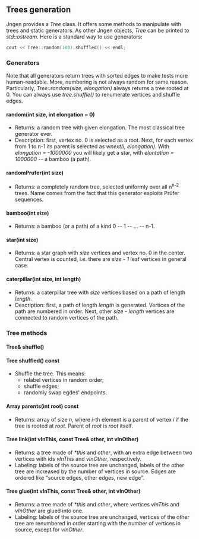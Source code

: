 ## Trees generation

Jngen provides a *Tree* class. It offers some methods to manipulate with trees and static generators. As other Jngen objects, *Tree* can be printed to *std::ostream*. Here is a standard way to use generators:

```cpp
cout << Tree::random(100).shuffled() << endl;
```

### Generators
Note that all generators return trees with sorted edges to make tests more human-readable. More, numbering is not always random for same reason. Particularly, *Tree::random(size, elongation)* always returns a tree rooted at 0. You can always use *tree.shuffle()*  to renumerate vertices and shuffle edges.

#### random(int size, int elongation = 0)
* Returns: a random tree with given elongation. The most classical tree generator ever.
* Description: first, vertex no. 0 is selected as a root. Next, for each vertex from 1 to n-1 its parent is selected as *wnext(i, elongation)*. With *elongation = -1000000* you will likely get a star, with *elontation = 1000000* -- a bamboo (a path).

#### randomPrufer(int size)
* Returns: a completely random tree, selected uniformly over all n<sup>n-2</sup> trees. Name comes from the fact that this generator exploits Prüfer sequences.

#### bamboo(int size)
* Returns: a bamboo (or a path) of a kind 0 -- 1 -- ... -- n-1.

#### star(int size)
* Returns: a star graph with *size* vertices and vertex no. 0 in the center. Central vertex is counted, i.e. there are *size - 1* leaf vertices in general case.

#### caterpillar(int size, int length)
* Returns: a caterpillar tree with *size* vertices based on a path of length *length*.
* Description: first, a path of length *length* is generated. Vertices of the path are numbered in order. Next, other *size - length* vertices are connected to random vertices of the path.

### Tree methods

#### Tree& shuffle()
#### Tree shuffled() const
* Shuffle the tree. This means:
    * relabel vertices in random order;
    * shuffle edges;
    * randomly swap egdes' endpoints.

#### Array parents(int root) const
* Returns: array of size *n*, where *i*-th element is a parent of vertex *i* if the tree is rooted at *root*. Parent of *root* is *root* itself.

#### Tree link(int vInThis, const Tree& other, int vInOther)
* Returns: a tree made of _*this_ and *other*, with an extra edge between two vertices with ids *vInThis* and *vInOther*, respectively.
* Labeling: labels of the source tree are unchanged, labels of the other tree are increased by the number of vertices in source. Edges are ordered like "source edges, other edges, new edge".

#### Tree glue(int vInThis, const Tree& other, int vInOther)
* Returns: a tree made of _*this_ and *other*, where vertices *vInThis* and *vInOther* are glued into one.
* Labeling: labels of the source tree are unchanged, vertices of the other tree are renumbered in order starting with the number of vertices in source, except for *vInOther*.

